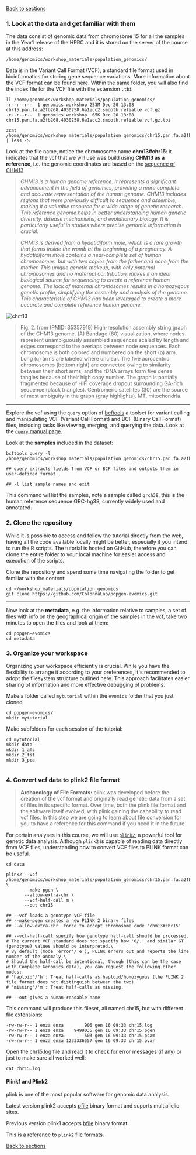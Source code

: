 [Back to sections](../index.html#tutorial-sections)

### 1. Look at the data and get familiar with them 

The data consist of genomic data from chromosome 15 for all the samples in the Year1 release of the HPRC and it is stored on the server of the course at this address: 

```shell
/home/genomics/workshop_materials/population_genomics/
```

Data is in the Variant Call Format (VCF), a standard file format used in bioinformatics for storing gene sequence variations. More information about the VCF format can be found [here](https://en.wikipedia.org/wiki/Variant_Call_Format). Within the same folder, you will also find the index file for the VCF file with the extension `.tbi`

```shell
ll /home/genomics/workshop_materials/population_genomics/
-r--r--r--  1 genomics workshop 253M Dec 20 13:08 chr15.pan.fa.a2fb268.4030258.6a1ecc2.smooth.reliable.vcf.gz
-r--r--r--  1 genomics workshop  65K Dec 20 13:08 chr15.pan.fa.a2fb268.4030258.6a1ecc2.smooth.reliable.vcf.gz.tbi

zcat /home/genomics/workshop_materials/population_genomics/chr15.pan.fa.a2fb268.4030258.6a1ecc2.smooth.reliable.vcf.gz | less -S 
```

Look at the file name, notice the chromosome name **chm13#chr15**: it indicates that the vcf that we will use was build using **CHM13 as a reference**, i.e. the genomic coordinates are based on the [sequence of CHM13](https://www.science.org/doi/10.1126/science.abj6987) 

> _CHM13 is a human genome reference. It represents a significant advancement in the field of genomics, providing a more complete and accurate representation of the human genome. CHM13 includes regions that were previously difficult to sequence and assemble, making it a valuable resource for a wide range of genetic research. This reference genome helps in better understanding human genetic diversity, disease mechanisms, and evolutionary biology. It is particularly useful in studies where precise genomic information is crucial._

> _CHM13 is derived from a hydatidiform mole, which is a rare growth that forms inside the womb at the beginning of a pregnancy. A hydatidiform mole contains a near-complete set of human chromosomes, but with two copies from the father and none from the mother. This unique genetic makeup, with only paternal chromosomes and no maternal contribution, makes it an ideal biological source for sequencing to create a reference human genome. The lack of maternal chromosomes results in a homozygous genetic profile, simplifying the assembly and analysis of the genome. This characteristic of CHM13 has been leveraged to create a more accurate and complete reference human genome._

![chm13](../img/chm13.png)

> Fig. 2. from (PMID: 35357919) High-resolution assembly string graph of the CHM13 genome. (A) Bandage (60) visualization, where nodes represent unambiguously assembled sequences scaled by length and edges correspond to the overlaps between node sequences. Each chromosome is both colored and numbered on the short (p) arm. Long (q) arms are labeled where unclear. The five acrocentric chromosomes (bottom right) are connected owing to similarity between their short arms, and the rDNA arrays form five dense tangles because of their high copy number. The graph is partially fragmented because of HiFi coverage dropout surrounding GA-rich sequence (black triangles). Centromeric satellites (30) are the source of most ambiguity in the graph (gray highlights). MT, mitochondria.


***
Explore the vcf using the `query` option of [bcftools](https://samtools.github.io/bcftools/bcftools.html) a toolset for variant calling and manipulating VCF (Variant Call Format) and BCF (Binary Call Format) files, including tasks like viewing, merging, and querying the data. Look at the [`query` manual page](https://samtools.github.io/bcftools/bcftools.html#query). 

Look at the **samples** included in the dataset:  

```shell 
bcftools query -l /home/genomics/workshop_materials/population_genomics/chr15.pan.fa.a2fb268.4030258.6a1ecc2.smooth.reliable.vcf.gz

## query extracts fields from VCF or BCF files and outputs them in user-defined format.

## -l list sample names and exit
```

This command wil list the samples, note a sample called `grch38`, this is the human reference sequence GRC-hg38, currently widely used and annotated.  


### 2. Clone the repository 
While it is possible to access and follow the tutorial directly from the web, having all the code available locally might be better, especially if you intend to run the R scripts. The tutorial is hosted on GitHub, therefore you can clone the entire folder to your local machine for easier access and execution of the scripts. 

Clone the repository and spend some time navigating the folder to get familiar with the content:  

```shell
cd ~/workshop_materials/population_genomics
git clone https://github.com/ColonnaLab/popgen-evomics.git

``` 
***
Now look at the **metadata**, e.g. the information relative to samples, a set of files with info on the geographical origin of the samples in the vcf, take two minutes to open the files and look at them: 

```shell
cd popgen-evomics
cd metadata 
```


### 3. Organize your workspace 

Organizing your workspace efficiently is crucial. While you have the flexibility to arrange it according to your preferences, it's recommended to adopt the filesystem structure outlined here. This approach facilitates easier sharing of information and more effective debugging of problems.

Make a folder called `mytutorial` within the `evomics` folder that you just cloned 

```shell 
cd popgen-evomics/
mkdir mytutorial
```

Make subfolders for each session of the tutorial: 

```shell
cd mytutorial 
mkdir data 
mkdir 1_afs 
mkdir 2_fst 
mkdir 3_pca 
       
```

### 4. Convert vcf data to plink2 file format  

> **Archaeology of File Formats:** plink was developed before the creation of the vcf format and originally read genetic data from a set of files in its specific format. Over time, both the plink file format and the software itself evolved, with plink gaining the capability to read vcf files. In this step we are going to learn about file conversion for you to have a reference for this command if you need it in the future-

For certain analyses in this course, we will use  [`plink2`](https://www.cog-genomics.org/plink/2.0/), a powerful tool for genetic data analysis. Although `plink2` is capable of reading data directly from VCF files, understanding how to convert VCF files to PLINK format can be useful.

```shell
cd data 

plink2 --vcf  /home/genomics/workshop_materials/population_genomics/chr15.pan.fa.a2fb268.4030258.6a1ecc2.smooth.reliable.vcf.gz \
       --make-pgen \
       --allow-extra-chr \
       --vcf-half-call m \
       --out chr15 

## --vcf loads a genotype VCF file
## --make-pgen creates a new PLINK 2 binary files
## --allow-extra-chr  force to accept chromosome code 'chm13#chr15'

## --vcf-half-call specify how genotype half-call should be processed.
# The current VCF standard does not specify how '0/.' and similar GT (genotype) values should be interpreted.\
# By default (mode 'error'/'e'), PLINK errors out and reports the line number of the anomaly.\
# Should the half-call be intentional, though (this can be the case with Complete Genomics data), you can request the following other modes: 
# 'haploid'/'h': Treat half-calls as haploid/homozygous (the PLINK 2 file format does not distinguish between the two) 
# 'missing'/'m': Treat half-calls as missing.

## --out gives a human-readable name 
```

This command will produce this fileset, all named chr15, but with different file extensions: 

```shell
-rw-rw-r-- 1 enza enza        906 gen 16 09:33 chr15.log
-rw-rw-r-- 1 enza enza    9499035 gen 16 09:33 chr15.pgen
-rw-rw-r-- 1 enza enza        503 gen 16 09:33 chr15.psam
-rw-rw-r-- 1 enza enza 1233336557 gen 16 09:33 chr15.pvar
```

Open the chr15.log file and read it to check for error messages (if any) or just to make sure all worked well: 

```shell
cat chr15.log
```

#### Plink1 and Plink2 
plink is one of the most popular software for genomic data analysis. 

Latest version plink2 accepts [pfile](https://www.cog-genomics.org/plink/2.0/input#pgen) binary format and suports multiallelic sites.

Previous version plink1 accepts [bfile](https://www.cog-genomics.org/plink/2.0/input#bed) binary format.

This is a reference to `plink2` [file formats](https://www.cog-genomics.org/plink/2.0/formats).

[Back to sections](../index.html#tutorial-sections)
